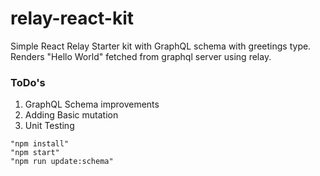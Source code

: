# relay-react-kit

Simple React Relay Starter kit with GraphQL schema with greetings type. Renders "Hello World" fetched from graphql server using relay.

### ToDo's
1. GraphQL Schema improvements
2. Adding Basic mutation
3. Unit Testing

~~~~~~~~~~~~~~~~~~~~~~~
"npm install"
"npm start"
"npm run update:schema"
